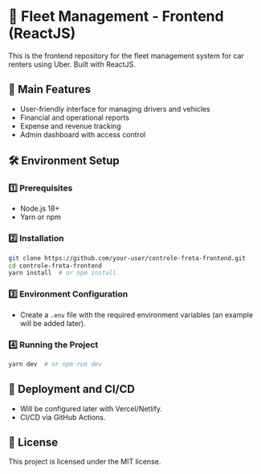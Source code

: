 # 🚗 Fleet Management - Frontend (ReactJS)

This is the frontend repository for the fleet management system for car renters using Uber. Built with ReactJS.

## 📌 Main Features  
- User-friendly interface for managing drivers and vehicles  
- Financial and operational reports  
- Expense and revenue tracking  
- Admin dashboard with access control  

## 🛠️ Environment Setup  
### 1️⃣ Prerequisites  
- Node.js 18+  
- Yarn or npm  

### 2️⃣ Installation  
```sh
git clone https://github.com/your-user/controle-frota-frontend.git
cd controle-frota-frontend
yarn install  # or npm install
```

### 3️⃣ Environment Configuration  
- Create a `.env` file with the required environment variables (an example will be added later).  

### 4️⃣ Running the Project  
```sh
yarn dev  # or npm run dev
```

## 🚀 Deployment and CI/CD  
- Will be configured later with Vercel/Netlify.  
- CI/CD via GitHub Actions.  

## 📄 License  
This project is licensed under the MIT license.
